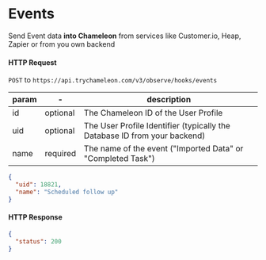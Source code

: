# Events

Send Event data **into Chameleon** from services like Customer.io, Heap, Zapier or from you own backend

#### HTTP Request
`POST` to `https://api.trychameleon.com/v3/observe/hooks/events`

| param | - | description |
|---|---|---|
| id | optional | The Chameleon ID of the User Profile |
| uid | optional | The User Profile Identifier (typically the Database ID from your backend) |
| name | required | The name of the event ("Imported Data" or "Completed Task") |

```json
{
  "uid": 18821,
  "name": "Scheduled follow up"
}
```

#### HTTP Response

```json
{
  "status": 200
}
```
